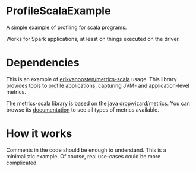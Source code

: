 ProfileScalaExample
============

A simple example of profiling for scala programs.

Works for Spark applications, at least on things executed on the driver.

# Dependencies

This is an example of [erikvanoosten/metrics-scala](https://github.com/erikvanoosten/metrics-scala)
usage.
This library provides tools to profile applications, capturing JVM- and application-level metrics.

The metrics-scala library is based on the java [dropwizard/metrics](https://github.com/dropwizard/metrics).
You can browse its [documentation](http://metrics.dropwizard.io/3.1.0/manual/)
to see all types of metrics available.

# How it works

Comments in the code should be enough to understand.
This is a minimalistic example.
Of course, real use-cases could be more complicated.
